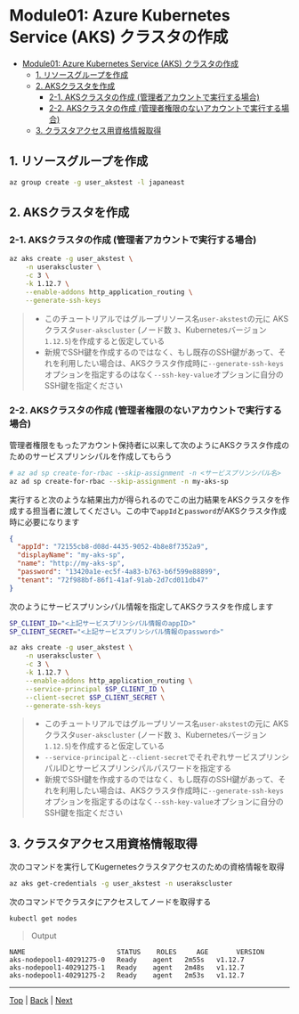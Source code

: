 # Module01: Azure Kubernetes Service (AKS) クラスタの作成

<!-- TOC -->
- [Module01: Azure Kubernetes Service (AKS) クラスタの作成](#module01-azure-kubernetes-service-aks-%E3%82%AF%E3%83%A9%E3%82%B9%E3%82%BF%E3%81%AE%E4%BD%9C%E6%88%90)
  - [1. リソースグループを作成](#1-%E3%83%AA%E3%82%BD%E3%83%BC%E3%82%B9%E3%82%B0%E3%83%AB%E3%83%BC%E3%83%97%E3%82%92%E4%BD%9C%E6%88%90)
  - [2. AKSクラスタを作成](#2-aks%E3%82%AF%E3%83%A9%E3%82%B9%E3%82%BF%E3%82%92%E4%BD%9C%E6%88%90)
    - [2-1. AKSクラスタの作成 (管理者アカウントで実行する場合)](#2-1-aks%E3%82%AF%E3%83%A9%E3%82%B9%E3%82%BF%E3%81%AE%E4%BD%9C%E6%88%90-%E7%AE%A1%E7%90%86%E8%80%85%E3%82%A2%E3%82%AB%E3%82%A6%E3%83%B3%E3%83%88%E3%81%A7%E5%AE%9F%E8%A1%8C%E3%81%99%E3%82%8B%E5%A0%B4%E5%90%88)
    - [2-2. AKSクラスタの作成 (管理者権限のないアカウントで実行する場合)](#2-2-aks%E3%82%AF%E3%83%A9%E3%82%B9%E3%82%BF%E3%81%AE%E4%BD%9C%E6%88%90-%E7%AE%A1%E7%90%86%E8%80%85%E6%A8%A9%E9%99%90%E3%81%AE%E3%81%AA%E3%81%84%E3%82%A2%E3%82%AB%E3%82%A6%E3%83%B3%E3%83%88%E3%81%A7%E5%AE%9F%E8%A1%8C%E3%81%99%E3%82%8B%E5%A0%B4%E5%90%88)
  - [3. クラスタアクセス用資格情報取得](#3-%E3%82%AF%E3%83%A9%E3%82%B9%E3%82%BF%E3%82%A2%E3%82%AF%E3%82%BB%E3%82%B9%E7%94%A8%E8%B3%87%E6%A0%BC%E6%83%85%E5%A0%B1%E5%8F%96%E5%BE%97)

## 1. リソースグループを作成
```sh
az group create -g user_akstest -l japaneast
```

## 2. AKSクラスタを作成

### 2-1. AKSクラスタの作成 (管理者アカウントで実行する場合)

```sh
az aks create -g user_akstest \
    -n userakscluster \
    -c 3 \
    -k 1.12.7 \
    --enable-addons http_application_routing \
    --generate-ssh-keys
```
> - このチュートリアルではグループリソース名`user-akstest`の元に AKSクラスタ`user-akscluster` (ノード数 `3`、Kubernetesバージョン`1.12.5`)を作成すると仮定している
> - 新規でSSH鍵を作成するのではなく、もし既存のSSH鍵があって、それを利用したい場合は、AKSクラスタ作成時に`--generate-ssh-keys`オプションを指定するのはなく`--ssh-key-value`オプションに自分のSSH鍵を指定ください

### 2-2. AKSクラスタの作成 (管理者権限のないアカウントで実行する場合)

管理者権限をもったアカウント保持者に以来して次のようにAKSクラスタ作成のためのサービスプリンシパルを作成してもらう

```sh
# az ad sp create-for-rbac --skip-assignment -n <サービスプリンシパル名>
az ad sp create-for-rbac --skip-assignment -n my-aks-sp
```
実行すると次のような結果出力が得られるのでこの出力結果をAKSクラスタを作成する担当者に渡してください。この中で`appId`と`password`がAKSクラスタ作成時に必要になります
```json
{
  "appId": "72155cb8-d08d-4435-9052-4b8e8f7352a9",
  "displayName": "my-aks-sp",
  "name": "http://my-aks-sp",
  "password": "13420a1e-ec5f-4a83-b763-b6f599e88899",
  "tenant": "72f988bf-86f1-41af-91ab-2d7cd011db47"
}
```

次のようにサービスプリンシパル情報を指定してAKSクラスタを作成します
```sh
SP_CLIENT_ID="<上記サービスプリンシパル情報のappID>"
SP_CLIENT_SECRET="<上記サービスプリンシパル情報のpassword>"

az aks create -g user_akstest \
    -n userakscluster \
    -c 3 \
    -k 1.12.7 \
    --enable-addons http_application_routing \
    --service-principal $SP_CLIENT_ID \
    --client-secret $SP_CLIENT_SECRET \
    --generate-ssh-keys
```
> - このチュートリアルではグループリソース名`user-akstest`の元に AKSクラスタ`user-akscluster` (ノード数 `3`、Kubernetesバージョン`1.12.5`)を作成すると仮定している
> - `--service-principal`と`--client-secret`でそれぞれサービスプリンシパルIDとサービスプリンシパルパスワードを指定する
> - 新規でSSH鍵を作成するのではなく、もし既存のSSH鍵があって、それを利用したい場合は、AKSクラスタ作成時に`--generate-ssh-keys`オプションを指定するのはなく`--ssh-key-value`オプションに自分のSSH鍵を指定ください

## 3. クラスタアクセス用資格情報取得

次のコマンドを実行してKugernetesクラスタアクセスのための資格情報を取得
```sh
az aks get-credentials -g user_akstest -n userakscluster
```

次のコマンドでクラスタにアクセスしてノードを取得する
```sh
kubectl get nodes
```
> Output
```
NAME                       STATUS    ROLES     AGE       VERSION
aks-nodepool1-40291275-0   Ready    agent   2m55s   v1.12.7
aks-nodepool1-40291275-1   Ready    agent   2m48s   v1.12.7
aks-nodepool1-40291275-2   Ready    agent   2m53s   v1.12.7
```

---
[Top](toc_ja.md) | [Back](module00_ja.md) | [Next](module02_ja.md)
